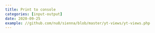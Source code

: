 ```yaml
---
title: Print to console
categories: [input-output]
date: 2020-09-25
example: //github.com/nu8/sienna/blob/master/yt-views/yt-views.php
---
```

